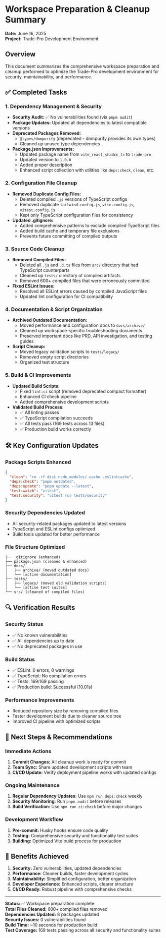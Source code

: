 # Workspace Preparation & Cleanup Summary

**Date:** June 16, 2025  
**Project:** Trade-Pro Development Environment

## Overview

This document summarizes the comprehensive workspace preparation and cleanup
performed to optimize the Trade-Pro development environment for security,
maintainability, and performance.

## ✅ Completed Tasks

### 1. **Dependency Management & Security**

- **Security Audit:** ✅ No vulnerabilities found (via `pnpm audit`)
- **Package Updates:** Updated all dependencies to latest compatible versions
- **Deprecated Packages Removed:**
  - `@types/dompurify` (deprecated - dompurify provides its own types)
  - Cleaned up unused type dependencies
- **Package.json Improvements:**
  - Updated package name from `vite_react_shadcn_ts` to `trade-pro`
  - Updated version to `1.0.0`
  - Added proper description
  - Enhanced script collection with utilities like `deps:check`, `clean`, etc.

### 2. **Configuration File Cleanup**

- **Removed Duplicate Config Files:**
  - Deleted compiled `.js` versions of TypeScript configs
  - Removed duplicate `tailwind.config.js`, `vite.config.js`, `vitest.config.js`
  - Kept only TypeScript configuration files for consistency
- **Updated .gitignore:**
  - Added comprehensive patterns to exclude compiled TypeScript files
  - Added build cache and temporary file exclusions
  - Prevents future committing of compiled outputs

### 3. **Source Code Cleanup**

- **Removed Compiled Files:**
  - Deleted all `.js` and `.d.ts` files from `src/` directory that had TypeScript counterparts
  - Cleaned up `tests/` directory of compiled artifacts
  - Removed 600+ compiled files that were erroneously committed
- **Fixed ESLint Issues:**
  - Resolved all ESLint errors caused by compiled JavaScript files
  - Updated lint configuration for CI compatibility

### 4. **Documentation & Script Organization**

- **Archived Outdated Documentation:**
  - Moved performance and configuration docs to `docs/archive/`
  - Cleaned up workspace-specific troubleshooting documents
  - Preserved important docs like PRD, API investigation, and testing guides
- **Script Cleanup:**
  - Moved legacy validation scripts to `tests/legacy/`
  - Removed empty script directories
  - Organized test structure

### 5. **Build & CI Improvements**

- **Updated Build Scripts:**
  - Fixed `lint:ci` script (removed deprecated compact formatter)
  - Enhanced CI check pipeline
  - Added comprehensive development scripts
- **Validated Build Process:**
  - ✅ All linting passes
  - ✅ TypeScript compilation succeeds
  - ✅ All tests pass (169 tests across 13 files)
  - ✅ Production build works correctly

## 🛠️ Key Configuration Updates

### Package Scripts Enhanced

```json
{
  "clean": "rm -rf dist node_modules/.cache .eslintcache",
  "deps:check": "pnpm outdated",
  "deps:update": "pnpm update --latest",
  "test:watch": "vitest",
  "test:security": "vitest run tests/security"
}
```

### Security Dependencies Updated

- All security-related packages updated to latest versions
- TypeScript and ESLint configs optimized
- Build tools updated for better performance

### File Structure Optimized

```text
├── .gitignore (enhanced)
├── package.json (cleaned & enhanced)
├── docs/
│   ├── archive/ (moved outdated docs)
│   └── [active documentation]
├── tests/
│   ├── legacy/ (moved old validation scripts)
│   └── [active test suites]
└── src/ (cleaned of compiled files)
```

## 🔍 Verification Results

### Security Status

- ✅ No known vulnerabilities
- ✅ All dependencies up to date
- ✅ No deprecated packages in use

### Build Status

- ✅ ESLint: 0 errors, 0 warnings
- ✅ TypeScript: No compilation errors
- ✅ Tests: 169/169 passing
- ✅ Production build: Successful (10.01s)

### Performance Improvements

- Reduced repository size by removing compiled files
- Faster development builds due to cleaner source tree
- Improved CI pipeline with optimized scripts

## 📝 Next Steps & Recommendations

### Immediate Actions

1. **Commit Changes:** All cleanup work is ready for commit
2. **Team Sync:** Share updated development scripts with team
3. **CI/CD Update:** Verify deployment pipeline works with updated configs

### Ongoing Maintenance

1. **Regular Dependency Updates:** Use `npm run deps:check` weekly
2. **Security Monitoring:** Run `pnpm audit` before releases
3. **Build Verification:** Use `npm run ci:check` before major changes

### Development Workflow

1. **Pre-commit:** Husky hooks ensure code quality
2. **Testing:** Comprehensive security and functionality test suites
3. **Building:** Optimized Vite build process for production

## 🎯 Benefits Achieved

1. **Security:** Zero vulnerabilities, updated dependencies
2. **Performance:** Cleaner builds, faster development cycles
3. **Maintainability:** Simplified configuration, better organization
4. **Developer Experience:** Enhanced scripts, clearer structure
5. **CI/CD Ready:** Robust pipeline with comprehensive checks

---

**Status:** ✅ Workspace preparation complete  
**Total Files Cleaned:** 600+ compiled files removed  
**Dependencies Updated:** 8 packages updated  
**Security Issues:** 0 vulnerabilities found  
**Build Time:** ~10 seconds for production build  
**Test Coverage:** 169 tests passing across all security and functionality suites
